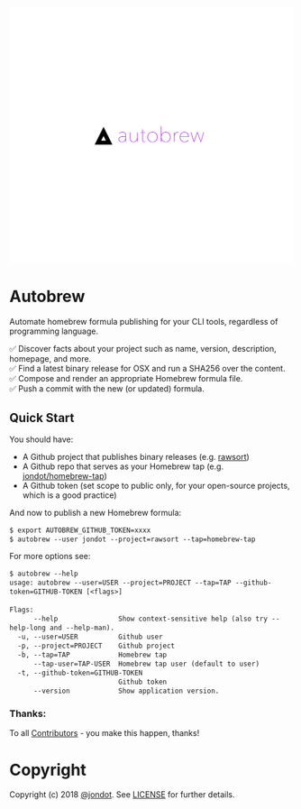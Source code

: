 ![](media/autobrew.png)

# Autobrew

Automate homebrew formula publishing for your CLI tools, regardless of programming language.

✅ Discover facts about your project such as name, version, description, homepage, and more.  
✅ Find a latest binary release for OSX and run a SHA256 over the content.  
✅ Compose and render an appropriate Homebrew formula file.  
✅ Push a commit with the new (or updated) formula.  




## Quick Start

You should have:

* A Github project that publishes binary releases (e.g. [rawsort](https://github.com/jondot/rawsort))
* A Github repo that serves as your Homebrew tap (e.g. [jondot/homebrew-tap](https://github.com/jondot/homebrew-tap))
* A Github token (set scope to public only, for your open-source projects, which is a good practice)

And now to publish a new Homebrew formula:

```
$ export AUTOBREW_GITHUB_TOKEN=xxxx
$ autobrew --user jondot --project=rawsort --tap=homebrew-tap
```

For more options see:

```
$ autobrew --help
usage: autobrew --user=USER --project=PROJECT --tap=TAP --github-token=GITHUB-TOKEN [<flags>]

Flags:
      --help               Show context-sensitive help (also try --help-long and --help-man).
  -u, --user=USER          Github user
  -p, --project=PROJECT    Github project
  -b, --tap=TAP            Homebrew tap
      --tap-user=TAP-USER  Homebrew tap user (default to user)
  -t, --github-token=GITHUB-TOKEN
                           Github token
      --version            Show application version.
```

### Thanks:

To all [Contributors](https://github.com/jondot/autobrew/graphs/contributors) - you make this happen, thanks!

# Copyright

Copyright (c) 2018 [@jondot](http://twitter.com/jondot). See [LICENSE](LICENSE.txt) for further details.